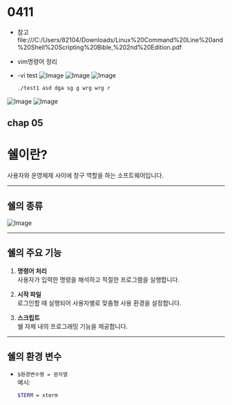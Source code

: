 # 0411

- 참고
  file:///C:/Users/82104/Downloads/Linux%20Command%20Line%20and%20Shell%20Scripting%20Bible,%202nd%20Edition.pdf

- vim명령어 정리
- -vi test
![Image](https://github.com/user-attachments/assets/88107277-09ac-47b8-b462-b470de62d438)
![Image](https://github.com/user-attachments/assets/cf1e322b-1e51-456e-97ea-826a43e5b5d9)
![Image](https://github.com/user-attachments/assets/27d81362-6db1-4342-b31e-1724b2075be3)


  ```bash
  ./test1 asd dga sg g wrg wrg r
   ```


![Image](https://github.com/user-attachments/assets/8e511120-c77b-4c9b-8ce7-c92359853246)
![Image](https://github.com/user-attachments/assets/432e055d-b44b-4814-8244-ff6b43c37c87)

## chap 05
# 쉘이란?

사용자와 운영체제 사이에 창구 역할을 하는 소프트웨어입니다.

---

## 쉘의 종류

![Image](https://github.com/user-attachments/assets/8c00ff5a-2c0e-4e45-8707-3d717a579cf2)

---

## 쉘의 주요 기능

1. **명령어 처리**  
   사용자가 입력한 명령을 해석하고 적절한 프로그램을 실행합니다.

2. **시작 파일**  
   로그인할 때 실행되어 사용자별로 맞춤형 사용 환경을 설정합니다.

3. **스크립트**  
   쉘 자체 내의 프로그래밍 기능을 제공합니다.

---

## 쉘의 환경 변수

- `$환경변수명 = 문자열`  
  예시:  
  ```bash
  $TERM = xterm

